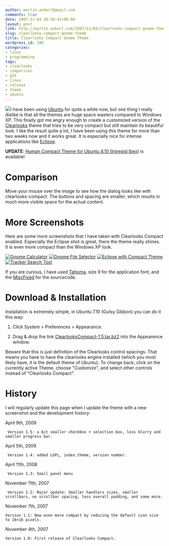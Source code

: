 ```yaml
---
author: martin.ankerl@gmail.com
comments: true
date: 2007-11-04 20:59:42+00:00
layout: post
link: http://martin.ankerl.com/2007/11/04/clearlooks-compact-gnome-theme/
slug: clearlooks-compact-gnome-theme
title: Clearlooks Compact Gnome Theme
wordpress_id: 100
categories:
- linux
- programming
tags:
- clearlooks
- comparison
- gtk
- linux
- release
- theme
- ubuntu
---
```


[![](http://brainstorm.ubuntu.com/idea/6772/image/1/)](http://brainstorm.ubuntu.com/idea/6772/)I have been using [Ubuntu](http://www.ubuntu.com/) for quite a while now, but one thing I really dislike is that all the themes are huge space wasters compared to Windows XP. This finally got me angry enough to create a customized version of the [Clearlooks](http://clearlooks.sourceforge.net/) theme that tries to be very compact but still maintain its beautiful look. I like the result quite a lot, I have been using this theme for more than two weeks now and it works great. It is especially nice for intense applications like [Eclipse](http://www.eclipse.org).

**UPDATE**: [Human Compact Theme for Ubuntu 8.10 (Intrepid Ibex)](http://martin.ankerl.com/2008/11/04/human-compact-themes-for-ubuntu-810/) is available!



# Comparison


Move your mouse over the image to see how the dialog looks like with clearlooks-compact. The buttons and spacing are smaller, which results in much more visible space for the actual content.















# More Screenshots


Here are some more screenshots that I have taken with Clearlooks Compact enabled. Especially the Eclipse shot is great, there the theme really shines. It is even more compact than the Windows XP look.

[![Gnome Calculator](http://martin.ankerl.com/wp-content/uploads/2008/01/calc.thumbnail.png)](http://martin.ankerl.com/wp-content/uploads/2008/01/calc.png) [![Gnome File Selector](http://martin.ankerl.com/wp-content/uploads/2008/01/clearlooks-compact.thumbnail.png)](http://martin.ankerl.com/wp-content/uploads/2008/01/clearlooks-compact.png) [![Eclipse with Compact Theme](http://martin.ankerl.com/wp-content/uploads/2008/01/eclipse-compact.thumbnail.png)](http://martin.ankerl.com/wp-content/uploads/2008/01/eclipse-compact.png) [![Tracker Search Tool](http://martin.ankerl.com/wp-content/uploads/2008/01/tracker.thumbnail.png)](http://martin.ankerl.com/wp-content/uploads/2008/01/tracker.png)


If you are curious, I have used [Tahoma](http://www.google.at/search?q=tahoma+ttf), size 9 for the application font, and the [MiscFixed](http://www.ank.com.ar/fonts/) for the sourcecode.



# Download & Installation


Installation is extremely simple, in Ubuntu 7.10 (Gutsy Gibbon) you can do it this way:




  1. Click System > Preferences > Appearance.

  2. Drag & drop the link [ClearlooksCompact-1.5.tar.bz2](/files/ClearlooksCompact-1.5.tar.bz2) into the Appearence window.


Beware that this is just definition of the Clearlooks control spacings. That means you have to have the clearlooks engine installed (which you most likely have, it is the default theme of Ubuntu). To change back, click on the currently active Theme, choose "Customize", and select other controls instead of "Clearlooks Compact".



# History


I will regularly update this page when I update the theme with a new screenshot and the development history:




 April 9th, 2009

     Version 1.5: a bit smaller checkbox + selection box, less blurry and smaller progress bar.


 April 5th, 2009

     Version 1.4: added LGPL, index.theme, version number.


 April 11th, 2008

     Version 1.3: Small panel menu


 November 11th, 2007

     Version 1.2: Major update: Smaller handlers sizes, smaller scrollbars, no scrollbar spacing, less overall padding, and some more.


November 7th, 2007

    Version 1.1: Now even more compact by reducing the default icon size to 16×16 pixels.


November 4th, 2007

    Version 1.0: First release of Clearlooks Compact.


